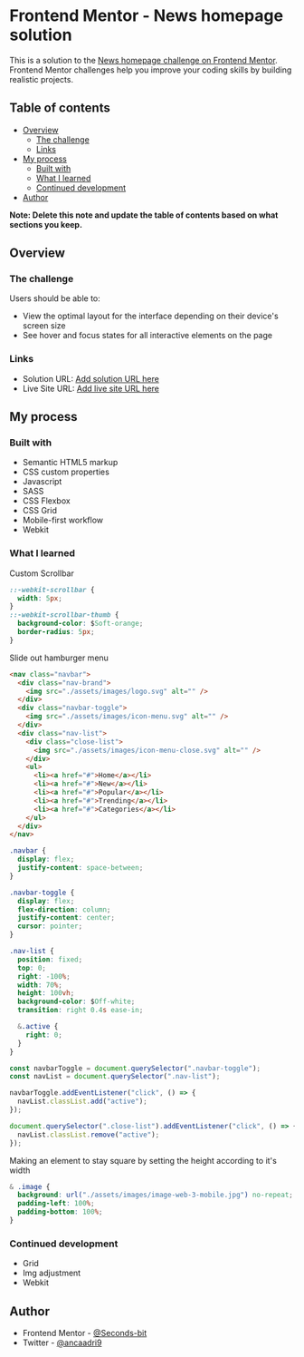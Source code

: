 # Frontend Mentor - News homepage solution

This is a solution to the [News homepage challenge on Frontend Mentor](https://www.frontendmentor.io/challenges/news-homepage-H6SWTa1MFl). Frontend Mentor challenges help you improve your coding skills by building realistic projects.

## Table of contents

- [Overview](#overview)
  - [The challenge](#the-challenge)
  - [Links](#links)
- [My process](#my-process)
  - [Built with](#built-with)
  - [What I learned](#what-i-learned)
  - [Continued development](#continued-development)
- [Author](#author)

**Note: Delete this note and update the table of contents based on what sections you keep.**

## Overview

### The challenge

Users should be able to:

- View the optimal layout for the interface depending on their device's screen size
- See hover and focus states for all interactive elements on the page

### Links

- Solution URL: [Add solution URL here](https://your-solution-url.com)
- Live Site URL: [Add live site URL here](https://your-live-site-url.com)

## My process

### Built with

- Semantic HTML5 markup
- CSS custom properties
- Javascript
- SASS
- CSS Flexbox
- CSS Grid
- Mobile-first workflow
- Webkit

### What I learned

Custom Scrollbar

```css
::-webkit-scrollbar {
  width: 5px;
}
::-webkit-scrollbar-thumb {
  background-color: $Soft-orange;
  border-radius: 5px;
}
```

Slide out hamburger menu

```html
<nav class="navbar">
  <div class="nav-brand">
    <img src="./assets/images/logo.svg" alt="" />
  </div>
  <div class="navbar-toggle">
    <img src="./assets/images/icon-menu.svg" alt="" />
  </div>
  <div class="nav-list">
    <div class="close-list">
      <img src="./assets/images/icon-menu-close.svg" alt="" />
    </div>
    <ul>
      <li><a href="#">Home</a></li>
      <li><a href="#">New</a></li>
      <li><a href="#">Popular</a></li>
      <li><a href="#">Trending</a></li>
      <li><a href="#">Categories</a></li>
    </ul>
  </div>
</nav>
```

```css
.navbar {
  display: flex;
  justify-content: space-between;
}

.navbar-toggle {
  display: flex;
  flex-direction: column;
  justify-content: center;
  cursor: pointer;
}

.nav-list {
  position: fixed;
  top: 0;
  right: -100%;
  width: 70%;
  height: 100vh;
  background-color: $Off-white;
  transition: right 0.4s ease-in;

  &.active {
    right: 0;
  }
}
```

```js
const navbarToggle = document.querySelector(".navbar-toggle");
const navList = document.querySelector(".nav-list");

navbarToggle.addEventListener("click", () => {
  navList.classList.add("active");
});

document.querySelector(".close-list").addEventListener("click", () => {
  navList.classList.remove("active");
});
```

Making an element to stay square by setting the height according to it's width

```css
& .image {
  background: url("./assets/images/image-web-3-mobile.jpg") no-repeat;
  padding-left: 100%;
  padding-bottom: 100%;
}
```

### Continued development

- Grid
- Img adjustment
- Webkit

## Author

- Frontend Mentor - [@Seconds-bit](https://www.frontendmentor.io/profile/Seconds-bit)
- Twitter - [@ancaadri9](https://www.instagram.com/ancaadri9)
